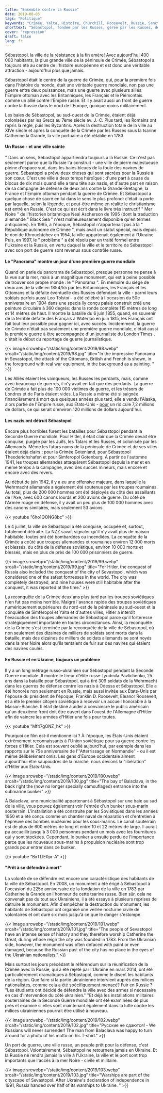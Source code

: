 ```yaml
---
title: "Ensemble contre la Russie"
date: 2019-08-05
tags: "Politique"
keywords: "Crimée, Yalta, Histoire, Churchill, Roosevelt, Russie, Sanctions, OTAN, Uranium Munition, Kosovo, Serbie, Sébastopol, Balaclava"
shorttext: "Sébastopol, fondée par les Russes, gérée par les Russes, défendue par les Russes."
cover: "repression"
draft: false
lang: fr
---
```


Sébastopol, la ville de la résistance à la fin amère! Avec aujourd'hui 400 000 habitants, la plus grande ville de la péninsule de Crimée, Sébastopol a toujours été au centre de l'histoire européenne et est donc une véritable attraction - aujourd'hui plus que jamais.

Sébastopol était le centre de la guerre de Crimée, qui, pour la première fois dans l'histoire du monde, était une véritable guerre mondiale, non pas une guerre entre deux puissances, mais une guerre avec plusieurs alliés: l'Empire ottoman avec les Britanniques, les Français et le Piémontais. comme un allié contre l'Empire russe. Et il y avait aussi un front de guerre contre la Russie dans le nord de l'Europe, quoique moins militairement.

Les baies de Sébastopol, au sud-ouest de la Crimée, étaient déjà colonisées par les Grecs au 7ème siècle av. J.-C. Plus tard, les Romains ont repris la règle, puis les Byzantins. Après la destruction totale de la ville au XIVe siècle et après la conquête de la Crimée par les Russes sous la tsarine Catherine la Grande, la ville portuaire a été rétablie en 1783.

#### Un Russe - et une ville sainte

" Dans un sens, Sébastopol appartiendra toujours à la Russie. Ce n'est pas seulement parce que la Russie l'a construit - une ville de pierre majestueuse pleine d'espace sud, dans les baies bleues de la foule des navires de guerre. Sébastopol a prévu deux choses qui sont sacrées pour la Russie à son cœur. C'est une ville à deux temps héroïque : d'une part à cause du blocus de dix mois quand elle a tenu tête aux nazis, et d'autre part en raison de sa campagne de défense de deux ans contre la Grande-Bretagne, la France et l'Empire ottoman pendant la guerre de Crimée. Et Sébastopol a quelque chose de sacré en lui dans le sens le plus profond: c'était la porte par laquelle, selon la légende, et peut-être même en réalité le christianisme est entré en Russie. C'est ce qui est écrit dans le livre très instructif " Mer Noire " de l'historien britannique Neal Ascherson de 1995 (dont la traduction allemande " Black Sea " n'est malheureusement disponible qu'en termes antiquaires). En 1995, à l'époque, Sébastopol n'appartenait pas à la " République autonome de Crimée ", mais avait un statut spécial, mais depuis le don de Khrouchtchev en 1954, la ville appartenait également à l'Ukraine. Puis, en 1997, le " problème " a été résolu par un traité formel entre l'Ukraine et la Russie, en vertu duquel la ville et le territoire de Sébastopol avec son port de guerre sont revenus sous contrôle russe.

#### Le "Panorama" montre un jour d'une première guerre mondiale

Quand on parle du panorama de Sébastopol, presque personne ne pense à la vue sur la mer, mais à un magnifique monument, qui est à peine possible de trouver son propre monde : le " Panorama ". En mémoire du siège de deux ans de la ville en 1854/55 par les Britanniques, les Français et les Ottomans et la défaite éventuelle des Russes défendant la ville - parmi leurs soldats parfois aussi Leo Tolstoï - a été célébré à l'occasion du 50e anniversaire en 1904 dans une specia lly conçu palais construit créé une peinture circulaire à 360 degrés: dans la ronde complète 115 mètres de long et 14 mètres de haut. Il montre la bataille du 6 juin 1855, quand, en souvenir de la terrible défaite des Français à Waterloo en juin 1815, les Français ont fait tout leur possible pour gagner ici, avec succès. Incidemment, la guerre de Crimée n'était pas seulement une première guerre mondiale, c'était aussi la première guerre à être accompagnée d'un journaliste du London Times , c'était le début du reportage de guerre journalistique.

{{< image srcwebp="/static/img/content/2019/98.webp" srcalt="/static/img/content/2019/98.jpg" title="In the impressive Panorama in Sevastopol, the attack of the Ottomans, British and French is shown, in the foreground with real war equipment, in the background as a painting. " >}}

Les Alliés étaient les vainqueurs, les Russes les perdants, mais, comme avec beaucoup de guerres, il n'y avait en fait que des perdants. La guerre de Crimée a fait plus de 100 000 victimes de guerre, et les trésors de Londres et de Paris étaient vides. La Russie a même été si saignée financièrement à mort que quelques années plus tard, elle a vendu l'Alaska, alors partie de l'Empire russe, aux États-Unis - [pour](https://www.rbth.com/arts/2014/04/20/why_did_russia_sell_alaska_to_the_united_states_36061.html "Why did Russia sell Alaska to the United States?") un ridicule 7,2 millions de dollars, ce qui serait d'environ 120 millions de dollars aujourd'hui.

#### Les nazis ont détruit Sébastopol

Encore plus horribles furent les batailles pour Sébastopol pendant la Seconde Guerre mondiale. Pour Hitler, il était clair que la Crimée devait être conquise, purgée par les Juifs, les Tatars et les Russes, et colonisée par les Allemands. Même les futurs noms de la péninsule de Crimée et de ses villes étaient déjà clairs : pour la Crimée Gotenland, pour Sébastopol Theoderichshafen et pour Simferopol Gotenburg. À partir de l'automne 1941, les troupes allemandes attaquèrent Sébastopol depuis la mer et en même temps à la campagne, avec des succès mineurs, mais encore et encore avec des revers.

Au début de juin 1942, il y a eu une offensive majeure, dans laquelle la Wehrmacht allemande a également été soutenue par les troupes roumaines. Au total, plus de 200 000 hommes ont été déployés du côté des assaillants de l'Axe, avec 600 canons lourds et 200 avions de guerre. Du côté de l'Armée rouge en défense, il y avait un peu plus de 100 000 hommes avec des canons similaires, mais seulement 53 avions.

{{< youtube "6ho1QONG8bc" >}}

Le 4 juillet, la ville de Sébastopol a été conquise, occupée et, surtout, totalement détruite. La NZZ savait signaler qu'il n'y avait plus de maison habitable, toutes ont été bombardées ou incendiées. La conquête de la Crimée a coûté aux troupes allemandes et roumaines environ 12 000 morts et blessés, du côté de la défense soviétique, environ 10 000 morts et blessés, mais en plus de près de 100 000 prisonniers de guerre.

{{< image srcwebp="/static/img/content/2019/99.webp" srcalt="/static/img/content/2019/99.jpg" title="For Hitler, the conquest of Russia also included the conquest of the city of Sevastopol, which was considered one of the safest fortresses in the world. The city was completely destroyed, and nine houses were still habitable after the conquest, it was reported at the time." >}}

La reconquête de la Crimée deux ans plus tard par les troupes soviétiques n'en fut pas moins horrible. Malgré l'avance rapide des troupes soviétiques numériquement supérieures du nord-est de la péninsule au sud-ouest et la conquête de Simféropol et Yalta et d'autres villes, Hitler a interdit l'évacuation des troupes allemandes de Sébastopol parce qu'il forteresse stratégiquement importante en toutes circonstances. Ainsi, la reconquête de la Crimée s'est terminée par la reconquête de la ville de Sébastopol, où non seulement des dizaines de milliers de soldats sont morts dans la bataille, mais des dizaines de milliers de soldats allemands se sont noyés dans la mer Noire alors qu'ils tentaient de fuir sur des navires qui étaient des navires coulés.

#### En Russie et en Ukraine, toujours un problème

Il y a un long métrage russo-ukrainien sur Sébastopol pendant la Seconde Guerre mondiale. Il montre le tireur d'élite russe Lyudmila Pavlichenko, 25 ans dans la bataille pour Sébastopol, qui a tiré 309 soldats de la Wehrmacht dans les guerres de défense contre les nazis à Odessa et Sébastopol. Elle a été honorée non seulement en Russie, mais aussi invitée aux États-Unis par l'épouse du président de l'époque, Franklin D. Roosevelt, Eleanor Roosevelt, et a été le premier citoyen soviétique à recevoir un accueil honorable à la Maison-Blanche. Il était destiné à aider à convaincre le public américain qu'un deuxième front doit être ouvert dans l'ouest de l'Allemagne d'Hitler afin de vaincre les armées d'Hitler une fois pour toutes.

{{< youtube "Mf47gONZ_hk" >}}

Pourquoi ce film est-il mentionné ici ? À l'époque, les États-Unis étaient extrêmement reconnaissants à l'Union soviétique pour sa guerre contre les forces d'Hitler. Cela est souvent oublié aujourd'hui, par exemple dans les rapports sur le 75e anniversaire de l'"Atterrissage en Normandie" - ou il est même délibérément omis. Les gens d'Europe occidentale aiment aujourd'hui être saupoudrés de la marche, nous devions la "libération" d'Hitler aux États-Unis.

{{< image srcwebp="/static/img/content/2019/100.webp" srcalt="/static/img/content/2019/100.jpg" title="The bay of Balaclava, in the back right the (now no longer specially camouflaged) entrance into the submarine bunker" >}}

À Balaclava, une municipalité appartenant à Sébastopol sur une baie au sud de la ville, vous pouvez également voir l'entrée d'un bunker sous-marin souterrain. L'installation a été construite par les Soviétiques dans les années 1950 et a été conçu comme un chantier naval de réparation et d'entretien à l'épreuve des bombes nucléaires pour les sous-marins. Le canal souterrain est de plus de 600 mètres de long et entre 10 et 22 mètres de large. Il aurait pu accueillir jusqu'à 3 000 personnes pendant un mois avec les fournitures qui y sont stockées. Cependant, le bunker a ensuite perdu de l'importance parce que les nouveaux sous-marins à propulsion nucléaire sont trop grands pour entrer dans ce bunker.

{{< youtube "BxTLlE0pr-A" >}}

#### "Prêt à se défendre à mort"

La volonté de se défendre est encore une caractéristique des habitants de la ville de Sébastopol. En 2008, un monument a été érigé à Sébastopol à l'occasion du 225e anniversaire de la fondation de la ville en 1783 par Catherine la Grande en l'honneur de cette tsarine russe. Bien sûr, cela ne convenait pas du tout aux Ukrainiens, il a été essayé à plusieurs reprises de détruire le monument. Afin d'empêcher la destruction du monument, les habitants de Sébastopol ont organisé une veillée nocturne civile de volontaires et ont duré six mois jusqu'à ce que le danger s'estompe.

{{< image srcwebp="/static/img/content/2019/101.webp" srcalt="/static/img/content/2019/101.jpg" title="The people of Sevastopol have an intense sense of history and they therefore worship Catherine the Great, during whose reign the city was founded in 1783. From the Ukrainian side, however, the monument was often defaced with paint or even damaged, because the Russian past of the city has no place in the eyes of the Ukrainian nationalists." >}}

Mais surtout les jours précédant le référendum sur la réunification de la Crimée avec la Russie, qui a été rejeté par l'Ukraine en mars 2014, ont été particulièrement dramatiques à Sébastopol, comme le disent les habitants de la région. Que faire si la partie ukrainienne intervient auprès des milices nationalistes, comme cela a été spécifiquement menacé? Fuir en Russie ? "Les étudiants ont décidé de défendre la ville avec des armes si nécessaire en cas d'intervention du côté ukrainien." "Et déjà les installations militaires souterraines de la Seconde Guerre mondiale ont été examinées de plus près et examiné si elles sont maintenant également dans la lutte contre les milices ukrainiennes pourrait être utilisé à nouveau.

{{< image srcwebp="/static/img/content/2019/102.webp" srcalt="/static/img/content/2019/102.jpg" title="Русские не сдаются! - We Russians will never surrender! The man from Balaclava was happy to turn around for a photo of his motto on his T-shirt." >}}

Un port de guerre, une ville russe, un peuple prêt pour la défense, c'est Sébastopol. Volontairement, Sébastopol ne retournera jamais en Ukraine. Et la Russie ne rendra jamais la ville à l'Ukraine, la ville et le port sont trop importants que l'accès à la mer Noire - civile et militaire.

{{< image srcwebp="/static/img/content/2019/103.webp" srcalt="/static/img/content/2019/103.jpg" title="Warships are part of the cityscape of Sevastopol. After Ukraine's declaration of independence in 1991, Russia handed over half of its warships to Ukraine. " >}}
